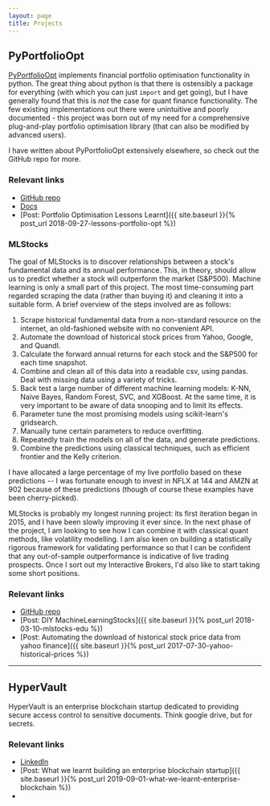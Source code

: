 ```yaml
---
layout: page
title: Projects
---
```


## PyPortfolioOpt

[PyPortfolioOpt](https://github.com/robertmartin8/PyPortfolioOpt) implements financial portfolio optimisation functionality in python.  The great thing about python is that there is ostensibly a package for everything (with which you can just `import` and get going), but I have generally found that this is *not* the case for quant finance functionality. The few existing implementations out there were unintuitive and poorly documented - this project was born out of my need for a comprehensive plug-and-play portfolio optimisation library (that can also be modified by advanced users). 

I have written about PyPortfolioOpt extensively elsewhere, so check out the GitHub repo for more.

### Relevant links

- [GitHub repo](https://github.com/robertmartin8/PyPortfolioOpt)
- [Docs](https://pyportfolioopt.readthedocs.io/)
- [Post: Portfolio Optimisation Lessons Learnt]({{ site.baseurl }}{% post_url 2018-09-27-lessons-portfolio-opt %})


### MLStocks

The goal of MLStocks is to discover relationships between a stock's fundamental data and its annual performance. This, in theory, should allow us to predict whether a stock will outperform the market (S&P500). Machine learning is only a small part of this project. The most time-consuming part regarded scraping the data (rather than buying it) and cleaning it into a suitable form. A brief overview of the steps involved are as follows:

1. Scrape historical fundamental data from a non-standard resource on the internet, an old-fashioned website with no convenient API.
2. Automate the download of historical stock prices from Yahoo, Google, and Quandl. 
3. Calculate the forward annual returns for each stock and the S&P500 for each time snapshot.
5. Combine and clean all of this data into a readable csv, using pandas. Deal with missing data using a variety of tricks. 
6. Back test a large number of different machine learning models: K-NN, Naive Bayes, Random Forest, SVC, and XGBoost. At the same time, it is very important to be aware of data snooping and to limit its effects. 
7. Parameter tune the most promising models using scikit-learn's gridsearch. 
8. Manually tune certain parameters to reduce overfitting. 
8. Repeatedly train the models on all of the data, and generate predictions. 
9. Combine the predictions using classical techniques, such as efficient frontier and the Kelly criterion. 

I have allocated a large percentage of my live portfolio based on these predictions -- I was fortunate enough to invest in NFLX at 144 and AMZN at 902 because of these predictions (though of course these examples have been cherry-picked).

MLStocks is probably my longest running project: its first iteration began in 2015, and I have been slowly improving it ever since. In the next phase of the project, I am looking to see how I can combine it with classical quant methods, like volatility modelling. I am also keen on building a statistically rigorous framework for validating performance so that I can be confident that any out-of-sample outperformance is indicative of live trading prospects. Once I sort out my Interactive Brokers, I'd also like to start taking some short positions. 

### Relevant links 

- [GitHub repo](https://github.com/robertmartin8/machinelearningstocks)
- [Post: DIY MachineLearningStocks]({{ site.baseurl }}{% post_url 2018-03-10-mlstocks-edu %})
- [Post: Automating the download of historical stock price data from yahoo finance]({{ site.baseurl }}{% post_url 2017-07-30-yahoo-historical-prices %})

<hr>

## HyperVault

HyperVault is an enterprise blockchain startup dedicated to providing secure access control to sensitive documents. Think google drive, but for secrets. 

### Relevant links

- [LinkedIn](https://www.linkedin.com/company/hypervault/)
- [Post: What we learnt building an enterprise blockchain startup]({{ site.baseurl }}{% post_url 2019-09-01-what-we-learnt-enterprise-blockchain %})
- 



